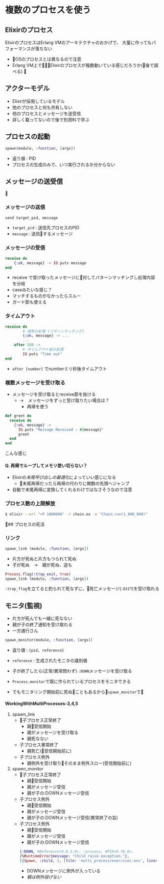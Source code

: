 # 複数のプロセスを使う

## Elixirのプロセス

ElixirのプロセスはErlang VMのアーキテクチャのおかげで、
大量に作ってもパフォーマンスが落ちない
- OSのプロセスとは異なるので注意
- Erlang VM上でElixirのプロセスが複数動いている感じだろうか(後で調べる)

## アクターモデル
- Elixirが採用しているモデル
- 他のプロセスと何も共有しない
- 他のプロセスとメッセージを送受信
- 詳しく載ってないので後で別資料で学ぶ


## プロセスの起動

```elixir
spawn(module, :function, [args])
```
- 返り値 : PID
- プロセスの生成のみで、いつ実行されるか分からない

## メッセージの送受信

### メッセージの送信
```elixir
send target_pid, message
```
- `target_pid` : 送信先プロセスのPID
- `message` : 送信するメッセージ

### メッセージの受信
```elixir
receive do
    {:ok, message} -> IO.puts message
end
```
- receive で受け取ったメッセージに対してパターンマッチングし処理内容を分岐
- caseみたいな感じ？
- マッチするものがなかったらスルー
- ガード節も使える

### タイムアウト
```elixir
receive do
        # 通常の処理 (パターンマッチング)
        {:ok, message} -> ...
        ...
    after 500 ->
        # タイムアウト後の処理
        IO.puts "Time out"
end
```
- `after [number]` でnumberミリ秒後タイムアウト

### 複数メッセージを受け取る
- メッセージを受け取るとreceive節を抜ける
    - →　メッセージをずっと受け取りたい場合は？
        - 再帰を使う

```elixir
def greet do
  receive do
    {:ok, message} ->
      IO.puts "Message Received : #{message}"
      greet
  end
end
```
こんな感じ

#### Q. 再帰でループしてメモリ使い切らない？
- Elixirの*末尾呼び出しの最適化*によっていい感じになる
    - 末尾再帰だったら再帰の代わりに関数の先頭へジャンプ
- 自動で末尾再帰に変換してくれるわけではなさそうなので注意

### プロセス数の上限解放

```sh
$ elixir --erl "+P 1000000" -r chain.ex -e "Chain.run(1_000_000)"
```

## プロセスの死活

### リンク

```elixir
spawn_link (module, :function, [args])
```

- 片方が死ぬと片方もつられて死ぬ
- 子が死ぬ　→　親が死ぬ、逆も

```elixir
Process.flag(:trap_exit, true)
spawn_link (module, :function, [args])
```

`:trap_flag`を立てると釣られて死なずに、死亡メッセージ(`:EXIT`)を受け取れる

## モニタ(監視)

- 片方が死んでも一緒に死なない
- 親が子の終了通知を受け取れる
- 一方通行さん

```elixir
spawn_monitor(module, :function, [args])
```
- 返り値 : `{pid, reference}`
- `reference` : 生成されたモニタの識別値
- 子が終了したら(正常/異常問わず) `:DOWN`メッセージを受け取る


- `Process.monitor`で既に作られているプロセスをモニタできる
- でもモニタリング開始前に死ぬこともあるから`spawn_monitor`で

#### WorkingWithMultiProcesses-3,4,5

1. spawn_link
    - 子プロセス正常終了
        - 親受信開始
        - 親がメッセージを受け取る
        - 親死なない
    - 子プロセス異常終了
        - 親死亡(受信開始前に)
    - 子プロセス例外
        - 親例外を受け取りそのまま例外スロー(受信開始前に)
2. spawn_monitor
    - 子プロセス正常終了
        - 親受信開始
        - 親がメッセージ受信
        - 親が子の:DOWNメッセージ受信
    - 子プロセス例外
        - 親受信開始
        - 親がメッセージ受信
        - 親が子の:DOWNメッセージ受信(異常終了の旨)
    - 子プロセス例外
        - 親受信開始
        - 親がメッセージ受信
        - 親が子の:DOWNメッセージ受信    
        ```elixir
        {:DOWN, #Reference<0.0.3.0>, :process, #PID<0.76.0>,
        {%RuntimeError{message: "Child raise exception."},
        [{Spawn, :child, 2, [file: 'multi_process/exercises.exs', line: 9]}]}}
        ```
        - DOWNメッセージに例外が入っている
        - *親は例外投げない*


